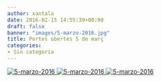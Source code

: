 ```yaml
---
author: xantala
date: 2016-02-15 14:55:39+00:00
draft: false
banner: "images/5-marzo-2016.jpg"
title: Portes obertes 5 de març
categories:
- Sin categoría
---
```


[![5-marzo-2016](http://www.xantala.es/wp-content/uploads/2016/02/5-marzo-2016.jpg)
](http://www.xantala.es/wp-content/uploads/2016/02/5-marzo-2016.jpg)[![5-marzo-2016](http://www.xantala.es/wp-content/uploads/2016/02/5-marzo-2016.jpg)
](http://www.xantala.es/wp-content/uploads/2016/02/5-marzo-2016.jpg)[![5-marzo-2016](http://www.xantala.es/wp-content/uploads/2016/02/5-marzo-2016.jpg)
](http://www.xantala.es/wp-content/uploads/2016/02/5-marzo-2016.jpg)
